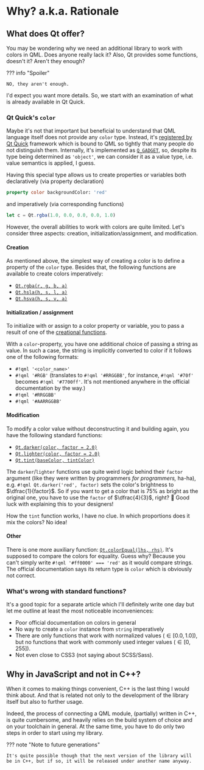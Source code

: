 # Why? a.k.a. Rationale

## What does Qt offer?

You may be wondering why we need an additional library to work with colors in QML. Does anyone really lack it? Also, Qt provides some functions, doesn't it? Aren't they enough?

??? info "Spoiler"

	NO, they aren't enough.

I'd expect you want more details. So, we start with an examination of what is already available in Qt Quick.

### Qt Quick's `color`

Maybe it's not that important but beneficial to understand that QML language itself does not provide any `color` type. Instead, it's [registered by Qt Quick](https://doc.qt.io/qt-5/qtquick-qmlmodule.html#basic-types) framework which is bound to QML so tightly that many people do not distinguish them. Internally, it's implemented as [`Q_GADGET`](https://doc.qt.io/qt-5/qobject.html#Q_GADGET), so, despite its type being determined as `'object'`, we can consider it as a value type, i.e. value semantics is applied, I guess.

Having this special type allows us to create properties or variables both declaratively (via property declaration)
```qml
property color backgroundColor: 'red'
```
and imperatively (via corresponding functions)
```qml
let c = Qt.rgba(1.0, 0.0, 0.0, 0.0, 1.0)
```
However, the overall abilities to work with colors are quite limited. Let's consider three aspects: creation, initialization/assignment, and modification.

#### Creation

As mentioned above, the simplest way of creating a color is to define a property of the `color` type. Besides that, the following functions are available to create colors imperatively:

- [`Qt.rgba(r, g, b, a)`](https://doc.qt.io/qt-5/qml-qtqml-qt.html#rgba-method)
- [`Qt.hsla(h, s, l, a)`](https://doc.qt.io/qt-5/qml-qtqml-qt.html#hsla-method)
- [`Qt.hsva(h, s, v, a)`](https://doc.qt.io/qt-5/qml-qtqml-qt.html#hsva-method)

#### Initialization / assignment

To initialize with or assign to a color property or variable, you to pass a result of one of the [creational functions](#creation).

With a `color`-property, you have one additional choice of passing a string as value. In such a case, the string is implicitly converted to color if it follows one of the following formats:

- `#!qml '<color_name>'`
- `#!qml '#RGB'` (translates to `#!qml '#RRGGBB'`, for instance, `#!qml '#70f'` becomes `#!qml '#7700ff'`. It's not mentioned anywhere in the official documentation by the way.)
- `#!qml '#RRGGBB'`
- `#!qml '#AARRGGBB'`

#### Modification

To modify a color value without deconstructing it and building again, you have the following standard functions:

- [`Qt.darker(color, factor = 2.0)`](https://doc.qt.io/qt-5/qml-qtqml-qt.html#darker-method)
- [`Qt.lighter(color, factor = 2.0)`](https://doc.qt.io/qt-5/qml-qtqml-qt.html#lighter-method)
- [`Qt.tint(baseColor, tintColor)`](https://doc.qt.io/qt-5/qml-qtqml-qt.html#tint-method)

The `darker`/`lighter` functions use quite weird logic behind their `factor` argument (like they were written by programmers _for programmers,_ ha-ha), e.g. `#!qml Qt.darker('red', factor)` sets the color's brightness to $\dfrac{1}{factor}$. So if you want to get a color that is 75% as bright as the original one, you have to use the `factor` of $\dfrac{4}{3}$, right? :exploding_head: Good luck with explaining this to your designers!

How the `tint` function works, I have no clue. In which proportions does it mix the colors? No idea!

#### Other

There is one more auxiliary function: [`Qt.colorEqual(lhs, rhs)`](https://doc.qt.io/qt-5/qml-qtqml-qt.html#colorEqual-method). It's supposed to compare the colors for equality. Guess why? Because you can't simply write `#!qml '#ff0000' === 'red'` as it would compare strings. The official documentation says its return type is `color` which is obviously not correct.

### What's wrong with standard functions?

It's a good topic for a separate article which I'll definitely write one day but let me outline at least the most noticeable inconveniences:

- Poor official documentation on colors in general
- No way to create a `color` instance from `string` imperatively
- There are only functions that work with normalized values ($\in [0.0, 1.0]$), but no functions that work with commonly used integer values ($\in [0, 255]$).
- Not even close to CSS3 (not saying about SCSS/Sass).

## Why in JavaScript and not in C++?

When it comes to making things convenient, C++ is the last thing I would think about. And that is related not only to the development of the library itself but also to further usage.

Indeed, the process of connecting a QML module, (partially) written in C++, is quite cumbersome, and heavily relies on the build system of choice and on your toolchain in general. At the same time, you have to do only two steps in order to start using my library.

??? note "Note to future generations"

	It's quite possible though that the next version of the library will be in C++, but if so, it will be released under another name anyway.
